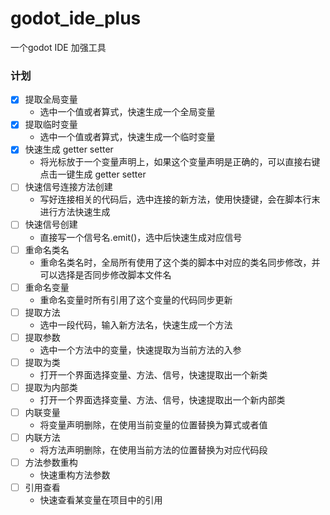 # godot_ide_plus
一个godot IDE 加强工具
### 计划
- [x] 提取全局变量
	- 选中一个值或者算式，快速生成一个全局变量
- [x] 提取临时变量
	- 选中一个值或者算式，快速生成一个临时变量
- [x] 快速生成 getter setter
	- 将光标放于一个变量声明上，如果这个变量声明是正确的，可以直接右键点击一键生成 getter setter
- [ ] 快速信号连接方法创建
	- 写好连接相关的代码后，选中连接的新方法，使用快捷键，会在脚本行末进行方法快速生成
- [ ] 快速信号创建
	- 直接写一个信号名.emit()，选中后快速生成对应信号
- [ ] 重命名类名
	- 重命名类名时，全局所有使用了这个类的脚本中对应的类名同步修改，并可以选择是否同步修改脚本文件名
- [ ] 重命名变量
	- 重命名变量时所有引用了这个变量的代码同步更新
- [ ] 提取方法
	- 选中一段代码，输入新方法名，快速生成一个方法
- [ ] 提取参数
	- 选中一个方法中的变量，快速提取为当前方法的入参
- [ ] 提取为类
	- 打开一个界面选择变量、方法、信号，快速提取出一个新类
- [ ] 提取为内部类
	- 打开一个界面选择变量、方法、信号，快速提取出一个新内部类
- [ ] 内联变量
	- 将变量声明删除，在使用当前变量的位置替换为算式或者值
- [ ] 内联方法
	- 将方法声明删除，在使用当前方法的位置替换为对应代码段
- [ ] 方法参数重构
	- 快速重构方法参数
- [ ] 引用查看
	- 快速查看某变量在项目中的引用
